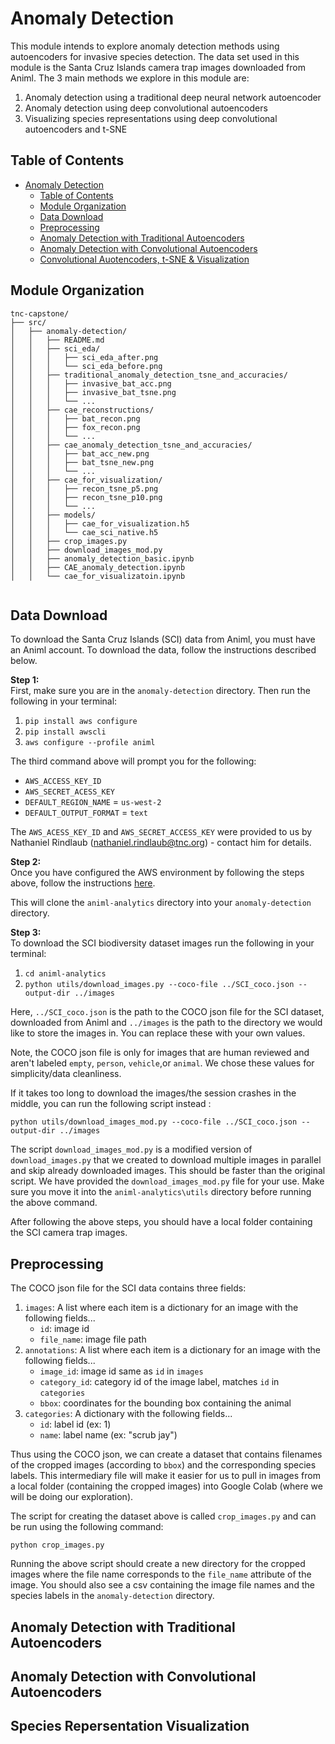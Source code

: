 # Anomaly Detection

This module intends to explore anomaly detection methods using autoencoders for invasive
species detection. The data set used in this module is the Santa Cruz Islands camera trap
images downloaded from Animl. The 3 main methods we explore in this module are:

1. Anomaly detection using a traditional deep neural network autoencoder
2. Anomaly detection using deep convolutional autoencoders
3. Visualizing species representations using deep convolutional autoencoders and t-SNE

## Table of Contents
- [Anomaly Detection](#anomaly-detection)
  - [Table of Contents](#table-of-contents)
  - [Module Organization](#module-organization)
  - [Data Download](#data-download)
  - [Preprocessing](#preprocessing)
  - [Anomaly Detection with Traditional Autoencoders](#anomaly-detection-with-traditional-autoencoders)
  - [Anomaly Detection with Convolutional Autoencoders](#anomaly-detection-with-convolutional-autoencoders)
  - [Convolutional Auotencoders, t-SNE & Visualization](#species-repersentation-visualization)


## Module Organization
```
tnc-capstone/
├── src/
│   ├── anomaly-detection/
│   │   ├── README.md
│   │   ├── sci_eda/
│   │   │   ├── sci_eda_after.png
│   │   │   └── sci_eda_before.png
│   │   ├── traditional_anomaly_detection_tsne_and_accuracies/
│   │   │   ├── invasive_bat_acc.png
│   │   │   ├── invasive_bat_tsne.png
│   │   │   └── ...
│   │   ├── cae_reconstructions/
│   │   │   ├── bat_recon.png
│   │   │   ├── fox_recon.png
│   │   │   └── ...
│   │   ├── cae_anomaly_detection_tsne_and_accuracies/
│   │   │   ├── bat_acc_new.png
│   │   │   ├── bat_tsne_new.png
│   │   │   └── ...
│   │   ├── cae_for_visualization/
│   │   │   ├── recon_tsne_p5.png
│   │   │   ├── recon_tsne_p10.png
│   │   │   └── ...
│   │   ├── models/
│   │   │   ├── cae_for_visualization.h5
│   │   │   └── cae_sci_native.h5
│   │   ├── crop_images.py
│   │   ├── download_images_mod.py
│   │   ├── anomaly_detection_basic.ipynb
│   │   ├── CAE_anomaly_detection.ipynb
│   │   └── cae_for_visualizatoin.ipynb
          
```

## Data Download
To download the Santa Cruz Islands (SCI) data from Animl, you must have an Animl
account. To download the data, follow the instructions described below. 

**Step 1:**  
First, make sure you are in the `anomaly-detection` directory. Then run the 
following in your terminal:
1. `pip install aws configure`
2. `pip install awscli`
3. `aws configure --profile animl`  
    
The third command above will prompt you for the following:
* `AWS_ACCESS_KEY_ID`
* `AWS_SECRET_ACESS_KEY`
* `DEFAULT_REGION_NAME` = `us-west-2`
* `DEFAULT_OUTPUT_FORMAT` = `text`
    
The `AWS_ACESS_KEY_ID` and `AWS_SECRET_ACCESS_KEY` were provided to us by Nathaniel
Rindlaub (nathaniel.rindlaub@tnc.org) - contact him for details.
  
**Step 2:**  
Once you have configured the AWS environment by following the steps above, follow
the instructions [here](https://github.com/tnc-ca-geo/animl-analytics). 
  
This will clone the `animl-analytics` directory into your `anomaly-detection` directory.

**Step 3:**   
To download the SCI biodiversity dataset images run the following in your terminal:
1. `cd animl-analytics`
2. `python utils/download_images.py --coco-file ../SCI_coco.json --output-dir ../images`  
    
Here, `../SCI_coco.json` is the path to the COCO json file for the SCI dataset, 
downloaded from Animl and `../images` is the path to the directory we would like
to store the images in. You can replace these with your own values.   
  
Note, the COCO json file is only for images that are human reviewed and aren't labeled `empty`, 
`person`, `vehicle`,or `animal`.  We chose these values for simplicity/data cleanliness. 
    
If it takes too long to download the images/the session crashes in the middle, 
you can run the following script instead :  
    
`python utils/download_images_mod.py --coco-file ../SCI_coco.json --output-dir ../images`
    
The script `download_images_mod.py` is a modified version of `download_images.py` that
we created to download multiple images in parallel and skip already downloaded
images. This should be faster than the original script. We have provided the 
`download_images_mod.py` file for your use. Make sure you move it into the 
`animl-analytics\utils` directory before running the above command.
    
After following the above steps, you should have a local folder containing the SCI
camera trap images.  
  
## Preprocessing
The COCO json file for the SCI data contains three fields:
1. `images`: A list where each item is a dictionary for an image with the following fields...
      * `id`: image id 
      * `file_name`: image file path
2. `annotations`: A list where each item is a dictionary for an image with the following fields...
      * `image_id`: image id same as `id` in `images`
      * `category_id`: category id of the image label, matches `id` in `categories`
      * `bbox`: coordinates for the bounding box containing the animal
3. `categories`: A dictionary with the following fields...
      * `id`: label id (ex: 1)
      * `name`: label name (ex: "scrub jay")

Thus using the COCO json, we can create a dataset that contains filenames of the
cropped images (according to `bbox`) and the corresponding species labels. This
intermediary file will make it easier for us to pull in images from a local folder
(containing the cropped images) into Google Colab (where we will be doing our 
exploration).   

The script for creating the dataset above is called `crop_images.py` and
can be run using the following command:    
  
`python crop_images.py`    
  
Running the above script should create a new directory for the cropped images
where the file name corresponds to the `file_name` attribute of the image. You
should also see a csv containing the image file names and the species labels in 
the `anomaly-detection` directory. 

## Anomaly Detection with Traditional Autoencoders

## Anomaly Detection with Convolutional Autoencoders

## Species Repersentation Visualization